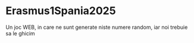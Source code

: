 # Erasmus1Spania2025
Un joc WEB, in care ne sunt generate niste numere random, iar noi trebuie sa le ghicim

